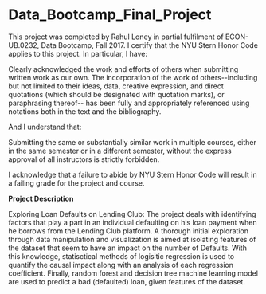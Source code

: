 # Data_Bootcamp_Final_Project

This project was completed by Rahul Loney in partial fulfilment of  ECON-UB.0232, Data Bootcamp, Fall 2017. I certify that the NYU Stern Honor Code applies to this project. In particular, I have:

Clearly acknowledged the work and efforts of others when submitting written work as
our own. The incorporation of the work of others--including but not limited to their ideas,
data, creative expression, and direct quotations (which should be designated with quotation
marks), or paraphrasing thereof-- has been fully and appropriately referenced using notations
both in the text and the bibliography.

And I understand that:

Submitting the same or substantially similar work in multiple courses, either in the
same semester or in a different semester, without the express approval of all instructors is
strictly forbidden.

I acknowledge that a failure to abide by NYU Stern Honor Code will result in a failing grade for the project and course.

**Project Description**

Exploring Loan Defaults on Lending Club:
The project deals with identifying factors that play a part in an individual defaulting on his loan payment when he borrows from the Lending Club platform. A thorough initial exploration through data manipulation and visualization is aimed at isolating features of the dataset that seem to have an impact on the number of Defaults. With this knowledge, statisctical methods of logisitic regression is used to quantify the causal impact along with an analysis of each regression coefficient. Finally, random forest and decision tree machine learning model are used to predict a bad (defaulted) loan, given features of the dataset.
